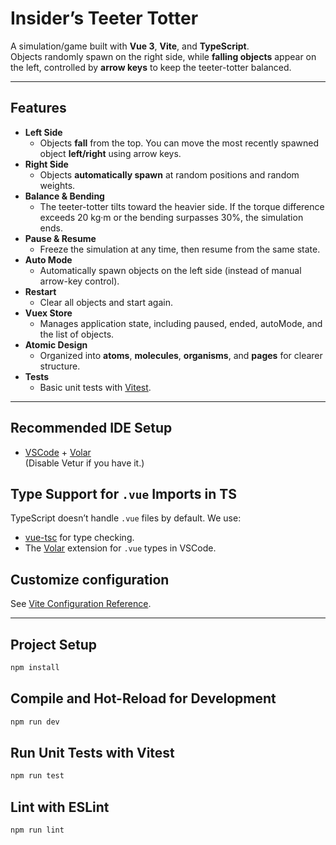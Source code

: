 # Insider’s Teeter Totter

A simulation/game built with **Vue 3**, **Vite**, and **TypeScript**.  
Objects randomly spawn on the right side, while **falling objects** appear on the left, controlled by **arrow keys** to keep the teeter-totter balanced.

---

## Features

- **Left Side**
    - Objects **fall** from the top. You can move the most recently spawned object **left/right** using arrow keys.
- **Right Side**
    - Objects **automatically spawn** at random positions and random weights.
- **Balance & Bending**
    - The teeter-totter tilts toward the heavier side. If the torque difference exceeds 20 kg·m or the bending surpasses 30%, the simulation ends.
- **Pause & Resume**
    - Freeze the simulation at any time, then resume from the same state.
- **Auto Mode**
    - Automatically spawn objects on the left side (instead of manual arrow-key control).
- **Restart**
    - Clear all objects and start again.
- **Vuex Store**
    - Manages application state, including paused, ended, autoMode, and the list of objects.
- **Atomic Design**
    - Organized into **atoms**, **molecules**, **organisms**, and **pages** for clearer structure.
- **Tests**
    - Basic unit tests with [Vitest](https://vitest.dev/).

---

## Recommended IDE Setup

- [VSCode](https://code.visualstudio.com/) + [Volar](https://marketplace.visualstudio.com/items?itemName=Vue.volar)  
  (Disable Vetur if you have it.)

## Type Support for `.vue` Imports in TS

TypeScript doesn’t handle `.vue` files by default. We use:
- [vue-tsc](https://www.npmjs.com/package/vue-tsc) for type checking.
- The [Volar](https://marketplace.visualstudio.com/items?itemName=Vue.volar) extension for `.vue` types in VSCode.

## Customize configuration

See [Vite Configuration Reference](https://vite.dev/config/).

---

## Project Setup

```sh
npm install
```
## Compile and Hot-Reload for Development

```sh
npm run dev
```
## Run Unit Tests with Vitest
```sh
npm run test
```
## Lint with ESLint
```sh
npm run lint
```